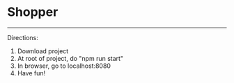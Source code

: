 # Shopper 
---------------------------------
Directions:

1. Download project
2. At root of project, do "npm run start"
3. In browser, go to localhost:8080
4. Have fun!